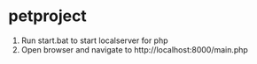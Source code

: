 # petproject

1. Run start.bat to start localserver for php
2. Open browser and navigate to http://localhost:8000/main.php